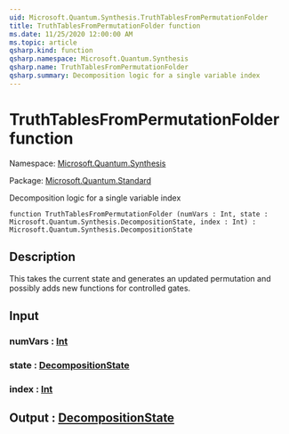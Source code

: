```yaml
---
uid: Microsoft.Quantum.Synthesis.TruthTablesFromPermutationFolder
title: TruthTablesFromPermutationFolder function
ms.date: 11/25/2020 12:00:00 AM
ms.topic: article
qsharp.kind: function
qsharp.namespace: Microsoft.Quantum.Synthesis
qsharp.name: TruthTablesFromPermutationFolder
qsharp.summary: Decomposition logic for a single variable index
---
```


# TruthTablesFromPermutationFolder function

Namespace: [Microsoft.Quantum.Synthesis](xref:Microsoft.Quantum.Synthesis)

Package: [Microsoft.Quantum.Standard](https://nuget.org/packages/Microsoft.Quantum.Standard)


Decomposition logic for a single variable index

```qsharp
function TruthTablesFromPermutationFolder (numVars : Int, state : Microsoft.Quantum.Synthesis.DecompositionState, index : Int) : Microsoft.Quantum.Synthesis.DecompositionState
```


## Description

This takes the current state and generates an updated permutationand possibly adds new functions for controlled gates.

## Input

### numVars : [Int](xref:microsoft.quantum.user-guide.language.types)




### state : [DecompositionState](xref:Microsoft.Quantum.Synthesis.DecompositionState)




### index : [Int](xref:microsoft.quantum.user-guide.language.types)





## Output : [DecompositionState](xref:Microsoft.Quantum.Synthesis.DecompositionState)

